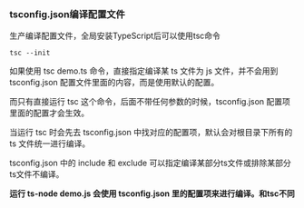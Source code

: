 ### tsconfig.json编译配置文件
生产编译配置文件，全局安装TypeScript后可以使用tsc命令
```
tsc --init
```
如果使用 tsc demo.ts 命令，直接指定编译某 ts 文件为 js 文件，并不会用到 tsconfig.json 配置文件里面的内容，而是使用默认的配置。

而只有直接运行 tsc 这个命令，后面不带任何参数的时候，tsconfig.json 配置项里面的配置才会生效。

当运行 tsc 时会先去 tsconfig.json 中找对应的配置项，默认会对根目录下所有的 ts 文件统一进行编译。

tsconfig.json 中的 include 和 exclude 可以指定编译某部分ts文件或排除某部分ts文件不编译。

**运行 ts-node demo.js 会使用 tsconfig.json 里的配置项来进行编译。和tsc不同**